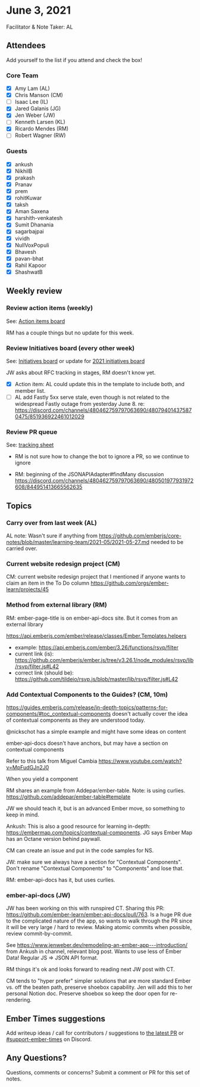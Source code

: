 # June 3, 2021

Facilitator & Note Taker: AL

## Attendees

Add yourself to the list if you attend and check the box!

### Core Team

- [x] Amy Lam (AL)
- [x] Chris Manson (CM)
- [ ] Isaac Lee (IL)
- [x] Jared Galanis (JG)
- [x] Jen Weber (JW)
- [ ] Kenneth Larsen (KL)
- [x] Ricardo Mendes (RM)
- [ ] Robert Wagner (RW)

### Guests

- [x] ankush
- [x] NikhilB
- [x] prakash
- [x] Pranav
- [x] prem
- [x] rohitKuwar
- [x] taksh
- [x] Aman Saxena
- [x] harshith-venkatesh
- [x] Sumit Dhanania
- [x] sagarbajpai
- [x] vividh
- [x] NullVoxPopuli
- [x] Bhavesh
- [x] pavan-bhat
- [x] Rahil Kapoor
- [x] ShashwatB

## Weekly review

### Review action items (weekly)

See: [Action items board](https://github.com/orgs/ember-learn/projects/47)

RM has a couple things but no update for this week.

### Review Initiatives board (every other week)

See: [Initiatives board](https://github.com/orgs/ember-learn/projects/33) or update for [2021 initiatives board](https://github.com/orgs/ember-learn/projects/51)

JW asks about RFC tracking in stages, RM doesn't know yet.

- [x] Action item: AL could update this in the template to include both, and member list.
- [ ] AL add Fastly 5xx serve stale, even though is not related to the widespread Fastly outage from yesterday June 8. re: https://discord.com/channels/480462759797063690/480794014375870475/851936922461012029

### Review PR queue

See: [tracking sheet](https://docs.google.com/spreadsheets/d/1sPyN9z9wZMpTNwqCfa6R9QSPZkIW4iQd-H4gZC7ILLk/edit#gid=2035777454)

- RM is not sure how to change the bot to ignore a PR, so we continue to ignore

- RM: beginning of the JSONAPIAdapter#findMany discussion https://discord.com/channels/480462759797063690/480501977931972608/844951413665562635

## Topics

### Carry over from last week (AL)

AL note: Wasn't sure if anything from https://github.com/emberjs/core-notes/blob/master/learning-team/2021-05/2021-05-27.md needed to be carried over.

### Current website redesign project (CM)

CM: current website redesign project that I mentioned if anyone wants to claim an item in the To Do column https://github.com/orgs/ember-learn/projects/45

### Method from external library (RM)

RM: ember-page-title is on ember-api-docs site. But it comes from an external library

https://api.emberjs.com/ember/release/classes/Ember.Templates.helpers

- example: https://api.emberjs.com/ember/3.26/functions/rsvp/filter
- current link (is): https://github.com/emberjs/ember.js/tree/v3.26.1/node_modules/rsvp/lib/rsvp/filter.js#L42
- correct link (should be): https://github.com/tildeio/rsvp.js/blob/master/lib/rsvp/filter.js#L42

### Add Contextual Components to the Guides? (CM, 10m)

https://guides.emberjs.com/release/in-depth-topics/patterns-for-components/#toc_contextual-components doesn't actually cover the idea of contextual components as they are understood today.

@nickschot has a simple example and might have some ideas on content

ember-api-docs doesn't have anchors, but may have a section on contextual components

Refer to this talk from Miguel Cambia https://www.youtube.com/watch?v=MpFudGJn2J0

When you yield a component

RM shares an example from Addepar/ember-table. Note: is using curlies. https://github.com/addepar/ember-table#template

JW we should teach it, but is an advanced Ember move, so something to keep in mind.

Ankush: This is also a good resource for learning in-depth: https://embermap.com/topics/contextual-components. JG says Ember Map has an Octane version behind paywall.

CM can create an issue and put in the code samples for NS.

JW: make sure we always have a section for "Contextual Components". Don't rename "Contextual Components" to "Components" and lose that. 

RM: ember-api-docs has it, but uses curlies. 

### ember-api-docs (JW)

JW has been working on this with runspired CT. Sharing this PR: https://github.com/ember-learn/ember-api-docs/pull/763. Is a huge PR due to the complicated nature of the app, so wants to walk through the PR since it will be very large / hard to review. Making atomic commits when possible, review commit-by-commit.

See https://www.jenweber.dev/remodeling-an-ember-app---introduction/ from Ankush in channel, relevant blog post. Wants to use less of Ember Data! Regular JS => JSON API format.

RM things it's ok and looks forward to reading next JW post with CT. 

CM tends to "hyper prefer" simpler solutions that are more standard Ember vs. off the beaten path, preserve shoebox capability. Jen will add this to her personal Notion doc. Preserve shoebox so keep the door open for re-rendering.

<!-- If you would like to add a topic to the agenda please add a suggestion to the PR using the following format: -->
<!-- ### Your topic (INITIALS, expected duration in minutes) -->
<!-- ### Your topic (INITIALS, expected duration in minutes) -->
<!-- ### Your topic (INITIALS, expected duration in minutes) -->
<!-- ### Your topic (INITIALS, expected duration in minutes) -->
<!-- ### Your topic (INITIALS, expected duration in minutes) -->
<!-- ### Your topic (INITIALS, expected duration in minutes) -->

## Ember Times suggestions

Add writeup ideas / call for contributors / suggestions to [the latest PR](https://github.com/ember-learn/ember-blog/pulls?q=is%3Aopen+is%3Apr+label%3A%22%F0%9F%97%9E+embertimes%22%20or%20#support-ember-times) or [#support-ember-times](https://discordapp.com/channels/480462759797063690/485450546887786506) on Discord.

## Any Questions?

Questions, comments or concerns? Submit a comment or PR for this set of notes.
